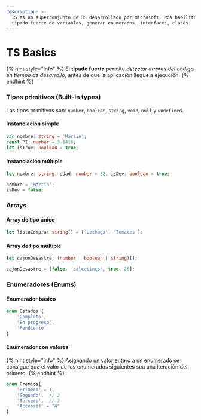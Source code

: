 ```yaml
---
description: >-
  TS es un superconjunto de JS desarrollado por Microsoft. Nos habilita el
  tipado fuerte de variables, generar enumerados, interfaces, clases.
---
```


# TS Basics

{% hint style="info" %}
El **tipado fuerte** permite _detectar errores del código en tiempo de desarrollo_, antes de que la aplicación llegue a ejecución.
{% endhint %}

### Tipos primitivos (Built-in types)

Los tipos primitivos son: `number`, `boolean`, `string`, `void`, `null` y `undefined`.

#### Instanciación simple

```typescript
var nombre: string = 'Martin';
const PI: number = 3.1416;
let isTrue: boolean = true;
```

#### Instanciación múltiple

```typescript
let nombre: string, edad: number = 32, isDev: boolean = true;

nombre = 'Martín';
isDev = false;
```

### Arrays

#### Array de tipo único

```typescript
let listaCompra: string[] = ['Lechuga', 'Tomates'];
```

#### Array de tipo múltiple

```typescript
let cajonDesastre: (number | boolean | string)[];

cajonDesastre = [false, 'calcetines', true, 26];
```

### Enumeradores (Enums)

#### Enumerador básico

```typescript
enum Estados {
    'Completo',
    'En progreso',
    'Pendiente'
}
```

#### Enumerador con valores

{% hint style="info" %}
Asignando un valor entero a un enumerado se consigue que el valor de los enumerados siguientes sea una iteración del primero.
{% endhint %}

```typescript
enum Premios{
    'Primero' = 1,
    'Segundo',  // 2 
    'Tercero',  // 3
    'Accessit' = "A"
}
```

###


